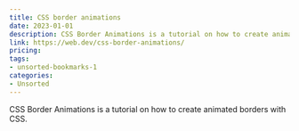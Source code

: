 ```yaml
---
title: CSS border animations
date: 2023-01-01
description: CSS Border Animations is a tutorial on how to create animated borders with CSS.
link: https://web.dev/css-border-animations/
pricing: 
tags: 
- unsorted-bookmarks-1 
categories: 
- Unsorted 
---
```


CSS Border Animations is a tutorial on how to create animated borders with CSS.